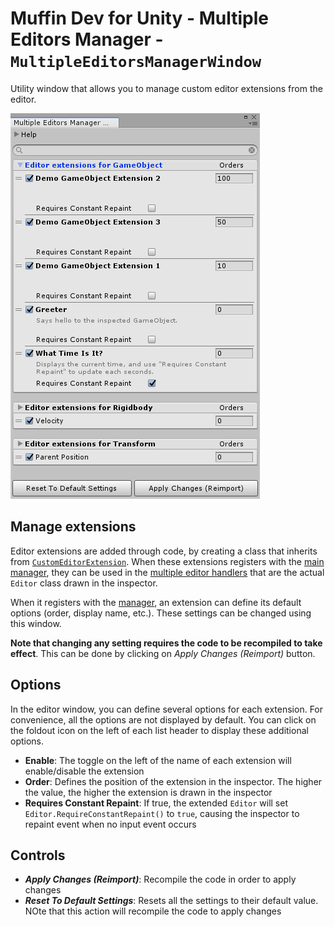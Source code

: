 # Muffin Dev for Unity - Multiple Editors Manager - `MultipleEditorsManagerWindow`

Utility window that allows you to manage custom editor extensions from the editor.

![Preview of the Multiple Editors Manager window](./Images/multiple-editors-manager-window.png)

## Manage extensions

Editor extensions are added through code, by creating a class that inherits from [`CustomEditorExtension`](./custom-editor-extension.md). When these extensions registers with the [main manager](./multiple-editors-manager.md), they can be used in the [multiple editor handlers](./multiple-editor-handler.md) that are the actual `Editor` class drawn in the inspector.

When it registers with the [manager](./multiple-editors-manager.md), an extension can define its default options (order, display name, etc.). These settings can be changed using this window.

**Note that changing any setting requires the code to be recompiled to take effect**. This can be done by clicking on *Apply Changes (Reimport)* button.

## Options

In the editor window, you can define several options for each extension. For convenience, all the options are not displayed by default. You can click on the foldout icon on the left of each list header to display these additional options.

- **Enable**: The toggle on the left of the name of each extension will enable/disable the extension
- **Order**: Defines the position of the extension in the inspector. The higher the value, the higher the extension is drawn in the inspector
- **Requires Constant Repaint**: If true, the extended `Editor` will set `Editor.RequireConstantRepaint()` to `true`, causing the inspector to repaint event when no input event occurs

## Controls

- ***Apply Changes (Reimport)***: Recompile the code in order to apply changes
- ***Reset To Default Settings***: Resets all the settings to their default value. NOte that this action will recompile the code to apply changes
